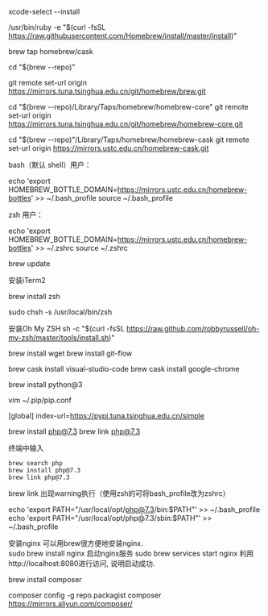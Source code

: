 xcode-select --install

/usr/bin/ruby -e "$(curl -fsSL https://raw.githubusercontent.com/Homebrew/install/master/install)"

brew tap homebrew/cask

cd "$(brew --repo)"

git remote set-url origin https://mirrors.tuna.tsinghua.edu.cn/git/homebrew/brew.git

cd "$(brew --repo)/Library/Taps/homebrew/homebrew-core"
git remote set-url origin https://mirrors.tuna.tsinghua.edu.cn/git/homebrew/homebrew-core.git

cd "$(brew --repo)"/Library/Taps/homebrew/homebrew-cask
git remote set-url origin https://mirrors.ustc.edu.cn/homebrew-cask.git


bash（默认 shell）用户：

echo 'export HOMEBREW_BOTTLE_DOMAIN=https://mirrors.ustc.edu.cn/homebrew-bottles' >> ~/.bash_profile
source ~/.bash_profile


zsh 用户：

echo 'export HOMEBREW_BOTTLE_DOMAIN=https://mirrors.ustc.edu.cn/homebrew-bottles' >> ~/.zshrc
source ~/.zshrc

brew update

安装iTerm2

brew install zsh

sudo chsh -s /usr/local/bin/zsh

安装Oh My ZSH
sh -c "$(curl -fsSL https://raw.github.com/robbyrussell/oh-my-zsh/master/tools/install.sh)"

brew install wget
brew install git-flow


brew cask install visual-studio-code
brew cask install google-chrome

brew install python@3

vim ~/.pip/pip.conf

[global]
index-url=https://pypi.tuna.tsinghua.edu.cn/simple


brew install php@7.3
brew link php@7.3

终端中输入

    brew search php
    brew install php@7.3
    brew link php@7.3

brew link 出现warning执行（使用zsh的可将bash_profile改为zshrc）

   echo 'export PATH="/usr/local/opt/php@7.3/bin:$PATH"' >> ~/.bash_profile
   echo 'export PATH="/usr/local/opt/php@7.3/sbin:$PATH"' >> ~/.bash_profile



   安装nginx
可以用brew很方便地安装nginx.    
sudo brew install nginx
启动nginx服务 
sudo brew services start nginx
利用http://localhost:8080进行访问, 说明启动成功.



brew install composer

composer config -g repo.packagist composer https://mirrors.aliyun.com/composer/
